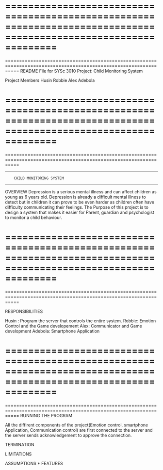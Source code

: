 =================================================================================================================
=================================================================================================================
=================================================================================================================
README File for SYSc 3010 Project: Child Monitoring System

Project Members
Husin
Robbie
Alex
Adebola

=================================================================================================================
=================================================================================================================
=================================================================================================================

______________________________________________
        CHILD MONITORING SYSTEM             
______________________________________________
OVERVIEW
Depression is a serious mental illness and can affect children as young as 6 years old. 
Depression is already a difficult mental illness to detect but in children it can prove 
to be even harder as children often have difficulty communicating their feelings.
The Purpose of this project is to design a system that makes it easier for Parent, guardian
and psychologist to monitor a child behaviour.

=================================================================================================================
=================================================================================================================
=================================================================================================================

RESPONSIBILITIES

Husin : Program the server that controls the entire system. 
Robbie: Emotion Control and the Game developement
Alex:   Communicator and Game development
Adebola: Smartphone Application

=================================================================================================================
=================================================================================================================
=================================================================================================================
RUNNING THE PROGRAM

All the diffirent components of the project(Emotion control, smartphone Application, Communication control) are first
connected to the server and the server sends acknowledgement to approve the connection.


TERMINATION

LIMITATIONS

ASSUMPTIONS
* 
FEATURES


